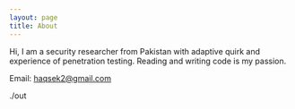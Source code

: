 ```yaml
---
layout: page
title: About
---
```


Hi, I am a security researcher from Pakistan with adaptive quirk and experience of penetration testing. Reading and writing code is my passion. 

Email: haqsek2@gmail.com

./out
